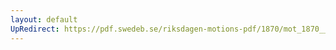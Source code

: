 ```yaml
---
layout: default
UpRedirect: https://pdf.swedeb.se/riksdagen-motions-pdf/1870/mot_1870__fk__00032.pdf
---
```

